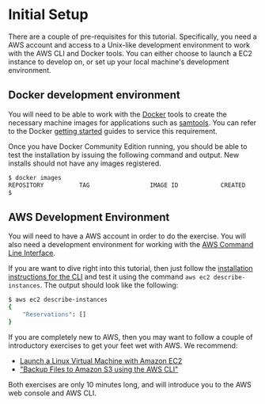 
# Initial Setup

There are a couple of pre-requisites for this tutorial. Specifically, you need a AWS account and access to a Unix-like development environment to work with the AWS CLI and Docker tools. You can either choose to launch a EC2 instance to develop on, or set up your local machine's development environment.

## Docker development environment

You will need to be able to work with the [Docker](https://www.docker.com/) tools to create the necessary machine images for applications such as [samtools](http://www.htslib.org/). You can refer to the Docker [getting started](https://www.docker.com/community-edition) guides to service this requirement.

Once you have Docker Community Edition running, you should be able to test the installation by issuing the following command and output. New installs should not have any images registered.

```bash
$ docker images
REPOSITORY          TAG                 IMAGE ID            CREATED             SIZE
$
```

## AWS Development Environment

You will need to have a AWS account in order to do the exercise. You will also need a development environment for working with the [AWS Command Line Interface](https://aws.amazon.com/cli/).

If you are want to dive right into this tutorial, then just follow the [installation instructions for the CLI](http://docs.aws.amazon.com/cli/latest/userguide/installing.html) and test it using the  command `aws ec2 describe-instances`. The output should look like the following:

```bash
$ aws ec2 describe-instances
{
    "Reservations": []
}
```

If you are completely new to AWS, then you may want to follow a couple of introductory exercises to get your feet wet with AWS. We recommend:

* [Launch a Linux Virtual Machine with Amazon EC2](https://aws.amazon.com/getting-started/tutorials/launch-a-virtual-machine/)
* ["Backup Files to Amazon S3 using the AWS CLI"](https://aws.amazon.com/getting-started/tutorials/backup-to-s3-cli/)

Both exercises are only 10 minutes long, and will introduce you to the AWS web console and AWS CLI. 
